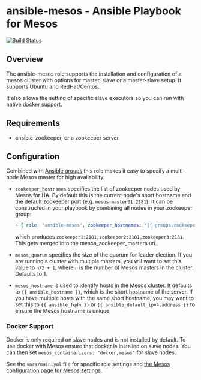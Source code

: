 ansible-mesos - Ansible Playbook for Mesos
=============

[![Build Status](https://travis-ci.org/AnsibleShipyard/ansible-mesos.svg?branch=master)](https://travis-ci.org/AnsibleShipyard/ansible-mesos)

## Overview

The ansible-mesos role supports the installation and configuration of a mesos cluster with options for master, slave or a master-slave setup. It supports Ubuntu and RedHat/Centos. 

It also allows the setting of specific slave executors so you can run with native docker support.

## Requirements
  
  - ansible-zookeeper, or a zookeeper server

## Configuration

Combined with [Ansible groups](http://docs.ansible.com/intro_inventory.html#hosts-and-groups) this role makes it easy to specify a multi-node Mesos master for high availability.

* `zookeeper_hostnames` specifies the list of zookeeper nodes used by Mesos for HA. By default this is the current node's short hostname and the default zookeeper port (e.g. `mesos-master01:2181`). It can be constructed in your playbook by combining all nodes in your zookeeper group:

  ``` yaml
  - { role: 'ansible-mesos', zookeeper_hostnames: "{{ groups.zookeeper_hosts | join(':' + zookeeper_client_port + ',')  }}:{{ zookeeper_client_port  }}" }
  ```

  which produces ```zookeeper1:2181,zookeeper2:2181,zookeeper3:2181```. This gets merged into the mesos_zookeeper_masters uri.
 
* `mesos_quorum` specifies the size of the quorum for leader election. If you are running a cluster with multiple masters, you will want to set this value to `n/2 + 1`, where `n` is the number of Mesos masters in the cluster. Defaults to 1.

* `mesos_hostname` is used to identify hosts in the Mesos cluster. It defaults to `{{ ansible_hostname }}`, which is the short hostname of the server. If you have multiple hosts with the same short hostname, you may want to set this to `{{ ansible_fqdn }}` or `{{ ansible_default_ipv4.address }}` to ensure the Mesos hostname is unique.

### Docker Support

Docker is only required on slave nodes and is not installed by default. To use docker with Mesos ensure that docker is installed on slave nodes. You can then set ```mesos_containerizers: "docker,mesos"``` for slave nodes.

See the ```vars/main.yml``` file for specific role settings and [the Mesos configuration page for Mesos settings](http://mesos.apache.org/documentation/latest/configuration/).
